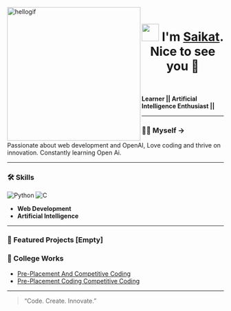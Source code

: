 <img align="left" src="https://user-images.githubusercontent.com/67560900/107698101-10797e00-6cda-11eb-8357-b7808d66151a.gif" hieght="70" width="310" alt="hellogif">
<h1 align="center"> <img src="https://raw.githubusercontent.com/ShahriarShafin/ShahriarShafin/main/Assets/hi.gif" hieght = "20" width="40"/>  I'm <a href="https://wasda-exe.github.io/personal-website-v2/" target="_blank">Saikat</a>. Nice to see you 🤗</h1>
<br>




**Learner || Artificial Intelligence Enthusiast ||**



---

### 😶‍🌫️ Myself ->

Passionate about web development and OpenAI, Love coding and thrive on innovation. Constantly learning Open Ai.

---

### 🛠️ Skills

<p align="left">
  <img src="https://img.shields.io/badge/Python-3776AB?style=for-the-badge&logo=python&logoColor=white" alt="Python"/>
  <img src="https://img.shields.io/badge/C-00599C?style=for-the-badge&logo=c&logoColor=white" alt="C"/>
</p>

- **Web Development**
- **Artificial Intelligence**

---

### 🌟 Featured Projects [Empty]

### 🌟 College Works

- [Pre-Placement And Competitive Coding](https://github.com/SaikatxAlpha/Pre-Placement-And-Competitive-Coding)
- [Pre-Placement Coding Competitive Coding](https://github.com/SaikatxAlpha/Pre-Placement-Coding-Competitive-Coding-)

---

> “Code. Create. Innovate.”

<!--
If you'd like to connect, feel free to share your social links!
-->
